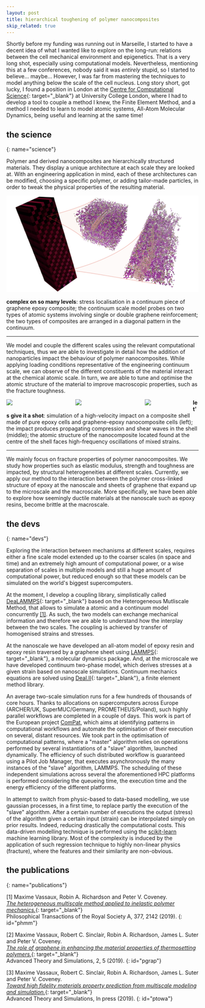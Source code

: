 ```yaml
---
layout: post
title: hierarchical toughening of polymer nanocomposites
skip_related: true
---
```


<!--
* decompose in three pages, accessed in header unfolding menu under projects

* or pop each of these pages from the figure on the main page

* contour separately science and devs parts on each topic

* recap links at bottom
-->

Shortly before my funding was running out in Marseille, I started to have a decent idea of what I wanted like to explore on the long-run: relations between the cell mechanical environment and epigenetics. That is a very long shot, especially using computational models. Nevertheless, mentioning this at a few conferences, nobody said it was *entirely* stupid, so I started to believe... maybe... However, I was far from mastering the techniques to model anything below the scale of the cell nucleus. Long story short, got lucky, I found a position in London at the [Centre for Computational Science](http://ccs.chem.ucl.ac.uk/){: target="_blank"} at University College London, where I had to develop a tool to couple a method I knew, the Finite Element Method, and a method I needed to learn to model atomic systems, All-Atom Molecular Dynamics, being useful and learning at the same time!

## the science
{: name="science"}

Polymer and derived nanocomposites are hierarchically structured materials. They display a unique architecture at each scale they are looked at. With an engineering application in mind, each of these architectures can be modified, choosing a specific polymer, or adding tailor-made particles, in order to tweak the physical properties of the resulting material.

<img src="/static/hmm_bicomposite_lo.jpg">

**complex on so many levels**: stress localisation in a continuum piece of graphene epoxy composite; the continuum scale model probes on two types of atomic systems involving single or double graphene reinforcement; the two types of composites are arranged in a diagonal pattern in the continuum.

---

We model and couple the different scales using the relevant computational techniques, thus we are able to investigate in detail how the addition of nanoparticles impact the behaviour of polymer nanocomposites. While applying loading conditions representative of the engineering continuum scale, we can observe of the different constituents of the material interact at the chemical atomic scale. In turn, we are able to tune and optimise the atomic structure of the material to improve macroscopic properties, such as the fracture toughness.

<div>
  <div style="float: left; width: 36%">
    <img src="/static/g1_distribution_shell_web.png">
  </div>
  <div style="float: left; width: 36%">
    <img src="/static/g0_nrep1_impact_25fps.gif">
  </div>
  <div style="float: left; width: 25%">
    <img src="/static/dropweight_atomistic.gif">
  </div>
</div>

**let's give it a shot**: simulation of a high-velocity impact on a composite shell made of pure epoxy cells and graphene-epoxy nanocomposite cells (left); the impact produces propagating compression and shear waves in the shell (middle); the atomic structure of the nanocomposite located found at the centre of the shell faces high-frequency oscillations of mixed strains.

---

We mainly focus on fracture properties of polymer nanocomposites. We study how properties such as elastic modulus, strength and toughness are impacted, by structural heterogeneities at different scales. Currently, we apply our method to the interaction between the polymer cross-linked structure of epoxy at the nanoscale and sheets of graphene that expand up to the microscale and the macroscale. More specifically, we have been able to explore how seemingly ductile materials at the nanoscale such as epoxy resins, become brittle at the macroscale.

## the devs
{: name="devs"}

Exploring the interaction between mechanisms at different scales, requires either a fine scale model extended up to the coarser scales (in space and time) and an extremely high amount of computational power, or a wise separation of scales in multiple models and still a huge amount of computational power, but reduced enough so that these models can be simulated on the world's biggest supercomputers.

At the moment, I develop a coupling library, simplistically called [DeaLAMMPS](https://github.com/mvassaux/DeaLAMMPS/){: target="_blank"} based on the Heterogeneous Mutliscale Method, that allows to simulate a atomic and a continuum model concurrently [[1]](#phmm). As such, the two models can exchange mechanical information and therefore we are able to understand how the interplay between the two scales. The coupling is achieved by transfer of homogenised strains and stresses.

<!-- <img src="../../static/dogbone.gif" width="400"> -->
<!-- **video: macroscale dogbone test and nanoscale tensile test** -->

At the nanoscale we have developed an all-atom model of epoxy resin and epoxy resin traversed by a graphene sheet using [LAMMPS](http://lammps.sandia.gov/){: target="_blank"}, a molecular dynamics package. And, at the microscale we have developed continuum two-phase model, which derives stresses at a given strain based on nanoscale simulations. Continuum mechanics equations are solved using [Deal.II](https://www.dealii.org/){: target="_blank"}, a finite element method library.

An average two-scale simulation runs for a few hundreds of thousands of core hours. Thanks to allocations on supercomputers across Europe (ARCHER/UK, SuperMUC/Germany, PROMETHEUS/Poland), such highly parallel workflows are completed in a couple of days. This work is part of the European project [ComPat](http://www.compat-project.eu/), which aims at identifying patterns in computational workflows and automate the optimisation of their execution on several, distant resources. We took part in the optimisation of computational patterns, where a "master" algorithm relies on operations performed by several instantiations of a "slave" algorithm, launched dynamically. The efficiency of such distributed workflow is guaranteed using a Pilot Job Manager, that executes asynchronously the many instances of the "slave" algorithm, LAMMPS. The scheduling of these independent simulations across several the aforementioned HPC platforms is performed considering the queueing time, the execution time and the energy efficiency of the different platforms.

In attempt to switch from physic-based to data-based modelling, we use gaussian processes, in a first time, to replace partly the execution of the "slave" algorithm. After a certain number of executions the output (stress) of the algorithm given a certain input (strain) can be interpolated simply on prior results. Indeed, reducing drastically the computational costs. This data-driven modelling technique is performed using the [scikit-learn](http://scikit-learn.org) machine learning library. Most of the complexity is induced by the application of such regression technique to highly non-linear physics (fracture), where the features and their similarity are non-obvious.

## the publications
{: name="publications"}

[1] Maxime Vassaux, Robin A. Richardson and Peter V. Coveney.<br>[*The heterogeneous multiscale method applied to inelastic polymer mechanics.*](https://doi.org/10.1098/rsta.2018.0150){: target="_blank"}<br>Philosophical Transactions of the Royal Society A, 377, 2142 (2019).
{: id="phmm"}

[2] Maxime Vassaux, Robert C. Sinclair, Robin A. Richardson, James L. Suter and Peter V. Coveney.<br>[*The role of graphene in enhancing the material properties of thermosetting polymers.*](https://doi.org/10.1002/adts.201800168){: target="_blank"}<br>Advanced Theory and Simulations, 2, 5 (2019).
{: id="pgrap"}

[3] Maxime Vassaux, Robert C. Sinclair, Robin A. Richardson, James L. Suter and Peter V. Coveney.<br>[*Toward high fidelity materials property prediction from multiscale modeling and simulation.*](https://doi.org/10.1002/adts.201800168){: target="_blank"}<br>Advanced Theory and Simulations, In press (2019).
{: id="ptowa"}
